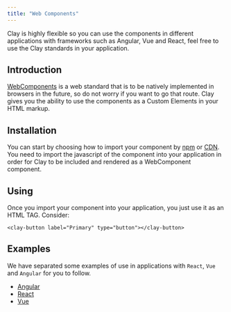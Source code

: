 ```yaml
---
title: "Web Components"
---
```


<article id="web-components">

Clay is highly flexible so you can use the components in different applications with frameworks such as Angular, Vue and React, feel free to use the Clay standards in your application.

## Introduction

[WebComponents](https://en.wikipedia.org/wiki/Web_Components) is a web standard that is to be natively implemented in browsers in the future, so do not worry if you want to go that route. Clay gives you the ability to use the components as a Custom Elements in your HTML markup.

## Installation

You can start by choosing how to import your component by [npm](/docs/getting_started/importing-the-js-component.html) or [CDN](/docs/getting_started/cdn-links.html). You need to import the javascript of the component into your application in order for Clay to be included and rendered as a WebComponent component.

## Using

Once you import your component into your application, you just use it as an HTML TAG. Consider:

```text/html
<clay-button label="Primary" type="button"></clay-button>
```

## Examples

We have separated some examples of use in applications with `React`, `Vue` and `Angular` for you to follow.

* [Angular](https://github.com/matuzalemsteles/clay-examples/blob/master/examples/angular-with-clay)
* [React](https://github.com/matuzalemsteles/clay-examples/blob/master/examples/react-with-clay)
* [Vue](https://github.com/matuzalemsteles/clay-examples/blob/master/examples/vue-with-clay)

</article>